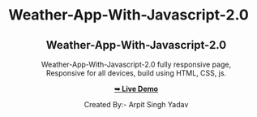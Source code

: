 # Weather-App-With-Javascript-2.0
<div align="center">

  <h2 align="center">Weather-App-With-Javascript-2.0</h2>
  
  Weather-App-With-Javascript-2.0 fully responsive page, <br />Responsive for all devices, build using HTML, CSS, js.

  <a href="https://weather-app-with-javascript-2-0.vercel.app/"><strong>➥ Live Demo</strong></a>

  Created By:- Arpit Singh Yadav

</div>

